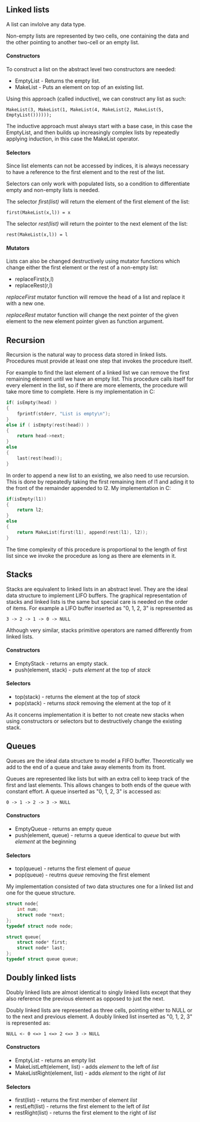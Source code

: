 ## Linked lists
A list can invlolve any data type.

Non-empty lists are represented by two cells, one
containing the data and the other pointing to another two-cell
or an empty list.

#### Constructors
To construct a list on the abstract level two constructors are needed:
* EmptyList - Returns the empty list.
* MakeList  - Puts an element on top of an existing list.

Using this approach (called inductive), we can construct any list as such:
	
``MakeList(3, MakeList(1, MakeList(4, MakeList(2, MakeList(5, EmptyList())))));``

The inductive approach must always start with a base case, in this case the EmptyList,
and then builds up increasingly complex lists by repeatedly applying induction, in
this case the MakeList operator.

#### Selectors
Since list elements can not be accessed by indices, it is always necessary to have 
a reference to the first element and to the rest of the list.

Selectors can only work with populated lists, so a condition to 
differentiate empty and non-empty lists is needed.

The selector *first(list)* will return the element of the first
element of the list:

``first(MakeList(x,l)) = x``

The selector *rest(list)* will return the pointer to the next element of
the list:
	
``rest(MakeList(x,l)) = l``


#### Mutators
Lists can also be changed destructively using mutator functions
which change either the first element or the rest of a non-empty list:
* replaceFirst(x,l)
* replaceRest(r,l)

*replaceFirst* mutator function will remove the head of a list
and replace it with a new one.

*replaceRest* mutator function will change the next pointer of the 
given element to the new element pointer given as function argument.

## Recursion

Recursion is the natural way to process data stored in 
linked lists. Procedures must provide at least one step that
invokes the procedure itself.

For example to find the last element of a linked list
we can remove the first remaining element until we
have an empty list. This procedure calls itself for every element
in the list, so if there are more elements, the procedure will take
more time to complete. Here is my implementation in C:

```c
if( isEmpty(head) )
{
	fprintf(stderr, "List is empty\n");
}
else if ( isEmpty(rest(head)) )
{
	return head->next;
}
else
{
	last(rest(head));
}
```

In order to append a new list to an existing, we also need to use recursion.
This is done by repeatedly taking the first remaining item of l1 and ading it to the front 
of the remainder appended to l2. My implementation in C:

```c
if(isEmpty(l1))
{
	return l2;
}
else
{
	return MakeList(first(l1), append(rest(l1), l2));
}
```

The time complexity of this procedure is proportional to the length of first list
since we invoke the procedure as long as there are elements in it.

## Stacks
Stacks are equivalent to linked lists in an abstract level. They are
the ideal data structure to implement LIFO buffers. The graphical
representation of stacks and linked lists is the same but special care is
needed on the order of items. For example a LIFO buffer inserted as
"0, 1, 2, 3" is represented as 

``3 -> 2 -> 1 -> 0 -> NULL``

Although very similar, stacks primitive operators are named
differently from linked lists.

#### Constructors

* EmptyStack - returns an empty stack.
* push(element, stack) - puts *element* at the top of *stack*

#### Selectors

* top(stack) - returns the element at the top of *stack*
* pop(stack) - returns *stack* removing the element at the top of it

As it concerns implementation it is better to not create new stacks when
using constructors or selectors but to destructively change the existing stack.

## Queues
Queues are the ideal data structure to model a FIFO buffer. Theoretically we
add to the end of a queue and take away elements from its front.

Queues are represented like lists but with an extra cell to keep track
of the first and last elements. This allows changes to both ends of the queue
with constant effort. A queue inserted as "0, 1, 2, 3" is accessed as:

``0 -> 1 -> 2 -> 3 -> NULL``

#### Constructors
* EmptyQueue - returns an empty queue
* push(element, queue) - returns a queue identical to *queue* but with *element* at the beginning

#### Selectors
* top(queue) - returns the first element of *queue*
* pop(queue) - reutrns *queue* removing the first element

My implementation consisted of two data structures one for a linked list
and one for the queue structure.

```c
struct node{
	int num;
	struct node *next;
};
typedef struct node node;

struct queue{
	struct node* first;
	struct node* last;
};
typedef struct queue queue;
```

## Doubly linked lists
Doubly linked lists are almost identical to singly linked lists
except that they also reference the previous element as opposed to just
the next.

Doubly linked lists are represented as three cells, pointing either to
NULL or to the next and previous element. A doubly linked list inserted
as "0, 1, 2, 3" is represented as:

``NULL <- 0 <=> 1 <=> 2 <=> 3 -> NULL``

#### Constructors
* EmptyList - returns an empty list
* MakeListLeft(element, list) - adds *element* to the left of *list*
* MakeListRight(element, list) - adds *element* to the right of *list*

#### Selectors
* first(list) - returns the first member of element *list*
* restLeft(list) - returns the first element to the left of *list*
* restRight(list) - returns the first element to the right of *list*
